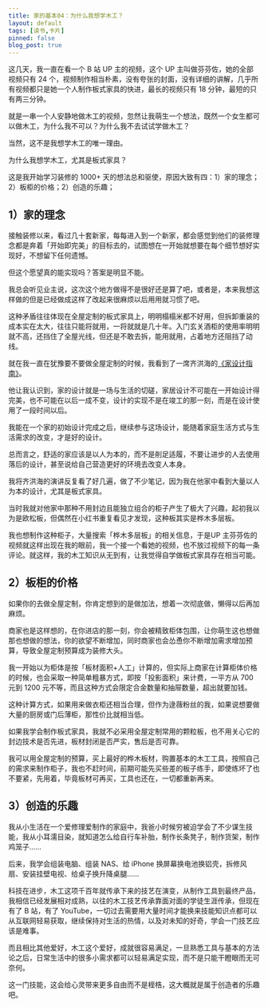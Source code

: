 ```yaml
---
title: 家的基本04：为什么我想学木工？
layout: default
tags: [读书,卡片]
pinned: false
blog_post: true
---
```



这几天，我一直在看一个 B 站 UP 主的视频，这个 UP 主叫做芬芬佐，她的全部视频只有 24 个，视频制作相当朴素，没有夸张的封面，没有详细的讲解，几乎所有视频都只是她一个人制作板式家具的快进，最长的视频只有 18 分钟，最短的只有两三分钟。

就是一串一个人安静地做木工的视频，忽然让我萌生一个想法，既然一个女生都可以做木工，为什么我不可以？为什么我不去试试学做木工？

当然，这不是我想学木工的唯一理由。 

为什么我想学木工，尤其是板式家具？

这是我开始学习装修的 1000+ 天的想法总和驱使，原因大致有四：1）家的理念；2）板柜的价格；2）创造的乐趣；

## 1）家的理念

接触装修以来，看过几十套新家，每每进入到一个新家，都会感觉到他们的装修理念都是奔着「开始即完美」的目标去的，试图想在一开始就想要在每个细节想好实现好，不想留下任何遗憾。

但这个愿望真的能实现吗？答案是明显不能。

我总会听见业主说，这次这个地方做得不是很好还是算了吧，或者是，本来我想这样做的但是已经做成这样了改起来很麻烦以后用用就习惯了吧。

这种矛盾往往体现在全屋定制的板式家具上，明明榻榻米都不好用，但拆卸重装的成本实在太大，往往只能将就用，一将就就是几十年。入门玄关酒柜的使用率明明就不高，还挡住了全屋光线，但还是不敢去拆，能用就用，占着地方还阻挡了动线。

就在我一直在犹豫要不要做全屋定制的时候，我看到了一席齐洪海的[《家设计指南》](https://mp.weixin.qq.com/s/PF6wFh5kHwqBjgnCfM-UMQ)。

他让我认识到，家的设计就是一场与生活的切磋，家居设计不可能在一开始设计得完美，也不可能在以后一成不变，设计的实现不是在竣工的那一刻，而是在设计使用了一段时间以后。

我能在一个家的初始设计完成之后，继续参与这场设计，能随着家庭生活方式与生活需求的改变，才是好的设计。

总而言之，舒适的家应该是以人为本的，而不是削足适履，不要让进步的人去使用落后的设计，甚至说给自己营造更好的环境去改变人本身。

我将齐洪海的演讲反复看了好几遍，做了不少笔记，因为我在他家中看到大量以人为本的设计，尤其是板式家具。

当时我就对他家中那种不用封边且能独立组合的柜子产生了极大了兴趣，起初我以为是欧松板，但偶然在小红书重复看见才发现，这种板其实是桦木多层板。

我也想制作这种柜子，大量搜索「桦木多层板」的相关信息，于是UP 主芬芬佐的视频就这样出现在我的眼前，我一个接一个看她的视频，也不放过视频下的每一条评论。就这样，我的木工知识从无到有，让我觉得自学做板式家具存在相当可能。

## 2）板柜的价格

如果你的去做全屋定制，你肯定想到的是做加法，想着一次彻底做，懒得以后再加麻烦。

商家也是这样想的，在你进店的那一刻，你会被精致柜体包围，让你萌生这也想做那也想做的想法，你的欲望不断增加，同时商家也会怂恿你不断增加需求增加预算，导致全屋定制预算成为装修大头。

我一开始以为柜体是按「板材面积+人工」计算的，但实际上商家在计算柜体价格的时候，也会采取一种简单粗暴方式，即按「投影面积」来计费，一平方从 700 元到 1200 元不等，而且这种方式会限定合金数量和抽屉数量，超出就要加钱。

这种计算方式，如果用来做衣柜还相当合理，但作为逯薇粉丝的我，如果说想要做大量的厨房或门后薄柜，那性价比就相当低。

如果我学会制作板式家具，我就不必采用全屋定制常用的颗粒板，也不用关心它的封边技术是否先进，板材封闭是否严实，售后是否可靠。

我可以用全屋定制的预算，买上最好的桦木板材，购置基本的木工工具，按照自己的需求来制作柜子，我也不赶时间，前期可能先买些差的板子练手，即使练坏了也不要紧，先用着，毕竟板材可再买，工具也还在，一切都重新再来。

## 3）创造的乐趣

我从小生活在一个爱修理爱制作的家庭中，我爸小时候穷被迫学会了不少谋生技能，我从小耳濡目染，就知道怎么给自行车补胎，制作长条凳子，制作货架，制作鸡笼子……

后来，我学会组装电脑、组装 NAS、给 iPhone 换屏幕换电池换铝壳，拆修风扇、安装挂壁电视、给桌子换升降桌腿……

科技在进步，木工这项千百年就传承下来的技艺在演变，从制作工具到最终产品，我相信已经发展相对成熟，以往的木工技艺传承靠面对面的学徒生涯传承，但现在有了 B 站，有了 YouTube，一切过去需要用大量时间才能换来技能知识点都可以从互联网轻易获取，继续保持对生活的热情，以及对未知的好奇，学会一门技艺应该是难事。

而且相比其他爱好，木工这个爱好，成就很容易满足，一旦熟悉工具与基本的方法论之后，日常生活中的很多小需求都可以轻易满足实现，而不是只能干瞪眼而无可奈何。

这一门技能，这会给心灵带来更多自由而不是桎梏，这大概就是属于创造者的乐趣吧。